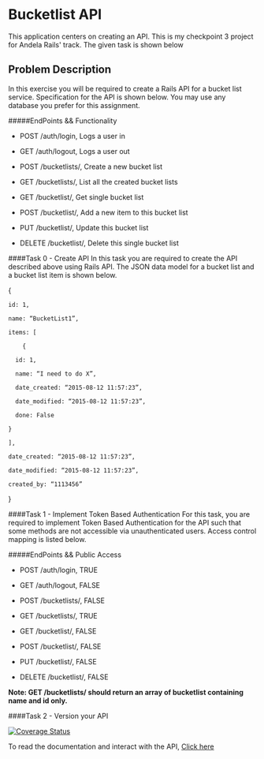 <h1> Bucketlist API </h1>
This application centers on creating an API. This is my checkpoint 3 project for Andela Rails' track. The given task is shown below

<h2> Problem Description </h2>
In this exercise you will be required to create a Rails API for a bucket list service. Specification for the API is shown below. You may use any database you prefer for this assignment.

#####EndPoints     &&                Functionality
* POST /auth/login,            Logs a user in

* GET /auth/logout,            Logs a user out

* POST /bucketlists/,          Create a new bucket list

* GET /bucketlists/,           List all the created bucket lists

* GET /bucketlist/<id>,        Get single bucket list

* POST /bucketlist/<id>,       Add a new item to this bucket list

* PUT /bucketlist/<id>,        Update this bucket list

* DELETE /bucketlist/<id>,     Delete this single bucket list


####Task 0 - Create API
In this task you are required to create the API described above using Rails API. The JSON data model for a bucket list and a bucket list item is shown below.

{

	id: 1,

	name: “BucketList1”,

	items: [

		{

      id: 1,

      name: “I need to do X”,

      date_created: “2015-08-12 11:57:23”,

      date_modified: “2015-08-12 11:57:23”,

      done: False

    }

    ],

	date_created: “2015-08-12 11:57:23”,

	date_modified: “2015-08-12 11:57:23”,

	created_by: “1113456”

}


####Task 1 - Implement Token Based Authentication
For this task, you are required to implement Token Based Authentication for the API such that some methods are not accessible via unauthenticated users. Access control mapping is listed below.


#####EndPoints        &&            Public Access
* POST /auth/login,              TRUE

* GET /auth/logout,              FALSE

* POST /bucketlists/,            FALSE

* GET /bucketlists/,             TRUE

* GET /bucketlist/<id>,          FALSE

* POST /bucketlist/<id>,         FALSE

* PUT /bucketlist/<id>,          FALSE

* DELETE /bucketlist/<id>,       FALSE



<strong>Note: GET /bucketlists/ should return an array of bucketlist containing name and id only.</strong>

####Task 2 - Version your API


[![Coverage Status](https://coveralls.io/repos/andela-kadeniyi/bucketlist/badge.svg?branch=master&service=github)](https://coveralls.io/github/andela-kadeniyi/bucketlist?branch=master)

To read the documentation and interact with the API, <a href="http://abucketlist.herokuapp.com/">Click here</a>
